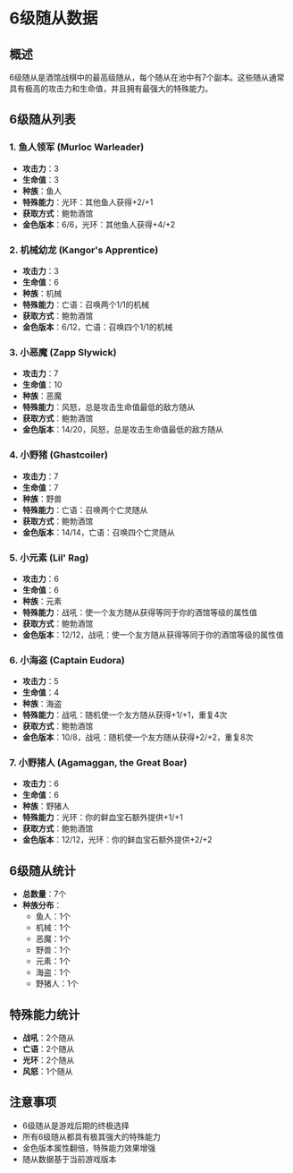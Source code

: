 # 6级随从数据

## 概述
6级随从是酒馆战棋中的最高级随从，每个随从在池中有7个副本。这些随从通常具有极高的攻击力和生命值，并且拥有最强大的特殊能力。

## 6级随从列表

### 1. 鱼人领军 (Murloc Warleader)
- **攻击力**：3
- **生命值**：3
- **种族**：鱼人
- **特殊能力**：光环：其他鱼人获得+2/+1
- **获取方式**：鲍勃酒馆
- **金色版本**：6/6，光环：其他鱼人获得+4/+2

### 2. 机械幼龙 (Kangor's Apprentice)
- **攻击力**：3
- **生命值**：6
- **种族**：机械
- **特殊能力**：亡语：召唤两个1/1的机械
- **获取方式**：鲍勃酒馆
- **金色版本**：6/12，亡语：召唤四个1/1的机械

### 3. 小恶魔 (Zapp Slywick)
- **攻击力**：7
- **生命值**：10
- **种族**：恶魔
- **特殊能力**：风怒，总是攻击生命值最低的敌方随从
- **获取方式**：鲍勃酒馆
- **金色版本**：14/20，风怒，总是攻击生命值最低的敌方随从

### 4. 小野猪 (Ghastcoiler)
- **攻击力**：7
- **生命值**：7
- **种族**：野兽
- **特殊能力**：亡语：召唤两个亡灵随从
- **获取方式**：鲍勃酒馆
- **金色版本**：14/14，亡语：召唤四个亡灵随从

### 5. 小元素 (Lil' Rag)
- **攻击力**：6
- **生命值**：6
- **种族**：元素
- **特殊能力**：战吼：使一个友方随从获得等同于你的酒馆等级的属性值
- **获取方式**：鲍勃酒馆
- **金色版本**：12/12，战吼：使一个友方随从获得等同于你的酒馆等级的属性值

### 6. 小海盗 (Captain Eudora)
- **攻击力**：5
- **生命值**：4
- **种族**：海盗
- **特殊能力**：战吼：随机使一个友方随从获得+1/+1，重复4次
- **获取方式**：鲍勃酒馆
- **金色版本**：10/8，战吼：随机使一个友方随从获得+2/+2，重复8次

### 7. 小野猪人 (Agamaggan, the Great Boar)
- **攻击力**：6
- **生命值**：6
- **种族**：野猪人
- **特殊能力**：光环：你的鲜血宝石额外提供+1/+1
- **获取方式**：鲍勃酒馆
- **金色版本**：12/12，光环：你的鲜血宝石额外提供+2/+2

## 6级随从统计
- **总数量**：7个
- **种族分布**：
  - 鱼人：1个
  - 机械：1个
  - 恶魔：1个
  - 野兽：1个
  - 元素：1个
  - 海盗：1个
  - 野猪人：1个

## 特殊能力统计
- **战吼**：2个随从
- **亡语**：2个随从
- **光环**：2个随从
- **风怒**：1个随从

## 注意事项
- 6级随从是游戏后期的终极选择
- 所有6级随从都具有极其强大的特殊能力
- 金色版本属性翻倍，特殊能力效果增强
- 随从数据基于当前游戏版本
